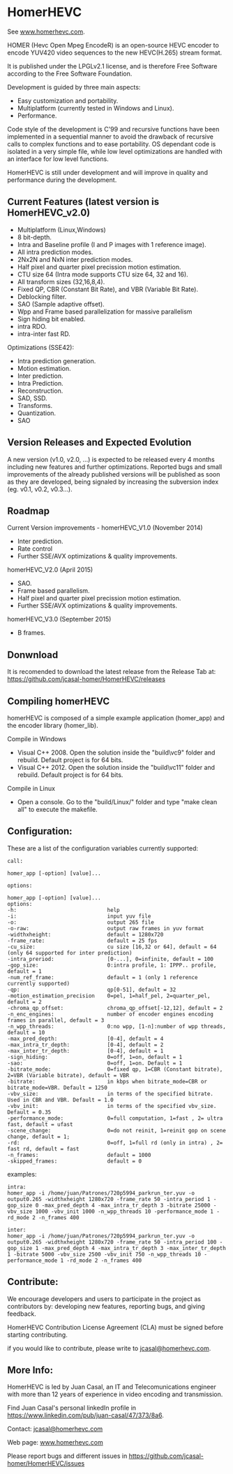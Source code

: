 HomerHEVC
=========

See www.homerhevc.com. 

HOMER (Hevc Open Mpeg EncodeR) is an open-source HEVC encoder to encode YUV420 video sequences to the new HEVC(H.265) stream format. 

It is published under the LPGLv2.1 license, and is therefore Free Software according to the Free Software Foundation.

Development is guided by three main aspects:
- Easy customization and portability.
- Multiplatform (currently tested in Windows and Linux). 
- Performance.

Code style of the development is C'99 and recursive functions have been implemented in a sequential manner to avoid the drawback of recursive calls to complex functions and to ease portability. OS dependant code is isolated in a very simple file, while low level optimizations are handled with an interface for low level functions. 

HomerHEVC is still under development and will improve in quality and performance during the development.

Current Features (latest version is HomerHEVC_v2.0)
--------------------------------------------------------
- Multiplatform (Linux,Windows)
- 8 bit-depth.
- Intra and Baseline profile (I and P images with 1 reference image).
- All intra prediction modes.
- 2Nx2N and NxN inter prediction modes.
- Half pixel and quarter pixel precission motion estimation.
- CTU size 64 (Intra mode supports CTU size 64, 32 and 16).
- All transform sizes (32,16,8,4).
- Fixed QP, CBR (Constant Bit Rate), and VBR (Variable Bit Rate).
- Deblocking filter.
- SAO (Sample adaptive offset).
- Wpp and Frame based parallelization for massive parallelism
- Sign hiding bit enabled.
- intra RDO.
- intra-inter fast RD.

Optimizations (SSE42):
- Intra prediction generation.
- Motion estimation.
- Inter prediction.
- Intra Prediction.
- Reconstruction. 
- SAD, SSD.
- Transforms.
- Quantization.
- SAO


Version Releases and Expected Evolution
----------------------------------------
A new version (v1.0, v2.0, ...) is expected to be released every 4 months including new features and further optimizations. 
Reported bugs and small improvements of the already published versions will be published as soon as they are developed, being signaled by increasing the subversion index (eg. v0.1, v0.2, v0.3...).


Roadmap
-------
Current Version improvements - homerHEVC_V1.0 (November 2014)
- Inter prediction.
- Rate control
- Further SSE/AVX optimizations & quality improvements.

homerHEVC_V2.0 (April 2015)
- SAO.
- Frame based parallelism.
- Half pixel and quarter pixel precission motion estimation.
- Further SSE/AVX optimizations & quality improvements.

homerHEVC_V3.0 (September 2015)
- B frames.

Donwnload
---------
It is recomended to download the latest release from the Release Tab at: https://github.com/jcasal-homer/HomerHEVC/releases


Compiling homerHEVC
-------------------

homerHEVC is composed of a simple example application (homer_app) and the encoder library (homer_lib).

Compile in Windows 
- Visual C++ 2008. Open the solution inside the "build\vc9\" folder and rebuild. Default project is for 64 bits.
- Visual C++ 2012. Open the solution inside the "build\vc11\" folder and rebuild. Default project is for 64 bits.

Compile in Linux
- Open a console. Go to the "build/Linux/" folder and type "make clean all" to execute the makefile.


Configuration:
--------------

These are a list of the configuration variables currently supported:

    call: 

    homer_app [-option] [value]...

    options:

	homer_app [-option] [value]...
	options:
	-h:                             help
	-i:                             input yuv file
	-o:                             output 265 file
	-o-raw:                         output raw frames in yuv format
	-widthxheight:                  default = 1280x720
	-frame_rate:                    default = 25 fps
	-cu_size:                       cu size [16,32 or 64], default = 64 (only 64 supported for inter prediction)
	-intra_preriod:                 [0-...], 0=infinite, default = 100
	-gop_size:                      0:intra profile, 1: IPPP.. profile, default = 1
	-num_ref_frame:                 default = 1 (only 1 reference currently supported)
	-qp:                            qp[0-51], default = 32
	-motion_estimation_precision    0=pel, 1=half_pel, 2=quarter_pel, default = 2
	-chroma_qp_offset:              chroma_qp_offset[-12,12], default = 2
	-n_enc_engines:                 number of encoder engines encoding frames in parallel, default = 3
	-n_wpp_threads:                 0:no wpp, [1-n]:number of wpp threads, default = 10
	-max_pred_depth:                [0-4], default = 4
	-max_intra_tr_depth:            [0-4], default = 2
	-max_inter_tr_depth:            [0-4], default = 1
	-sign_hiding:                   0=off, 1=on, default = 1
	-sao:                           0=off, 1=on. Default = 1
	-bitrate_mode:                  0=fixed qp, 1=CBR (Constant bitrate), 2=VBR (Variable bitrate), default = VBR
	-bitrate:                       in kbps when bitrate_mode=CBR or bitrate_mode=VBR. Default = 1250
	-vbv_size:                      in terms of the specified bitrate. Used in CBR and VBR. Default = 1.0
	-vbv_init:                      in terms of the specified vbv_size. Default = 0.35
	-performance_mode:              0=full computation, 1=fast , 2= ultra fast, default = ufast
	-scene_change:                  0=do not reinit, 1=reinit gop on scene change, default = 1;
	-rd:                            0=off, 1=full rd (only in intra) , 2= fast rd, default = fast
	-n_frames:                      default = 1000
	-skipped_frames:                default = 0

examples:

	intra:
	homer_app -i /home/juan/Patrones/720p5994_parkrun_ter.yuv -o output0.265 -widthxheight 1280x720 -frame_rate 50 -intra_period 1 -gop_size 0 -max_pred_depth 4 -max_intra_tr_depth 3 -bitrate 25000 -vbv_size 1000 -vbv_init 1000 -n_wpp_threads 10 -performance_mode 1 -rd_mode 2 -n_frames 400

	inter:
	homer_app -i /home/juan/Patrones/720p5994_parkrun_ter.yuv -o output0.265 -widthxheight 1280x720 -frame_rate 50 -intra_period 100 -gop_size 1 -max_pred_depth 4 -max_intra_tr_depth 3 -max_inter_tr_depth 1 -bitrate 5000 -vbv_size 2500 -vbv_init 750 -n_wpp_threads 10 -performance_mode 1 -rd_mode 2 -n_frames 400

Contribute:
--------------
We encourage developers and users to participate in the project as contributors by: developing new features, reporting bugs, and giving feedback.

HomerHEVC Contribution License Agreement (CLA) must be signed before starting contributing.

if you would like to contribute, please write to jcasal@homerhevc.com.


More Info:
----------
HomerHEVC is led by Juan Casal, an IT and Telecomunications engineer with more than 12 years of experience in video encoding and transmission.

Find Juan Casal's personal linkedIn profile in https://www.linkedin.com/pub/juan-casal/47/373/8a6.

Contact: jcasal@homerhevc.com

Web page: www.homerhevc.com

Please report bugs and different issues in https://github.com/jcasal-homer/HomerHEVC/issues
